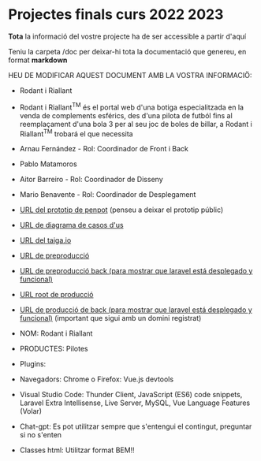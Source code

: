 # Projectes finals curs 2022 2023

**Tota** la informació del vostre projecte ha de ser accessible a partir d'aquí

Teniu la carpeta /doc per deixar-hi tota la documentació que genereu, en format __markdown__

HEU DE MODIFICAR AQUEST DOCUMENT AMB LA VOSTRA INFORMACIÖ:
* Rodant i Riallant
* Rodant i Riallant<sup>TM</sup> és el portal web d'una botiga especialitzada en la venda de complements esférics, des d'una pilota de futból fins al reemplaçament d'una bola 3 per al seu joc de boles de billar, a Rodant i Riallant<sup>TM</sup> trobará el que necessita
* Arnau Fernández - Rol: Coordinador de Front i Back
* Pablo Matamoros
* Aitor Barreiro - Rol: Coordinador de Disseny
* Mario Benavente - Rol: Coordinador de Desplegament
* [URL del prototip de penpot](https://design.penpot.app/#/view/3e6de94f-2e83-80a3-8003-5225e6cc9de8?page-id=3e6de94f-2e83-80a3-8003-5225e6cc9de9&section=interactions&index=0&share-id=3e6de94f-2e83-80a3-8003-53587650d917) 
(penseu a deixar el prototip públic)
* [URL de diagrama de casos d'us](https://www.canva.com/design/DAFyD_4Kkjo/8qi7_hgN_8ab8oRXuBUmaQ/edit?utm_content=DAFyD_4Kkjo&utm_campaign=designshare&utm_medium=link2&utm_source=sharebutton)
* [URL del taiga.io](https://tree.taiga.io/project/a19pabmatpav-transversal-1-grup-4/backlog)
* [URL de preproducció](http://preprod.rirtr1g4.daw.inspedralbes.cat)
* [URL de preproducció back (para mostrar que laravel está desplegado y funcional)](http://preprod.rirtr1g4.daw.inspedralbes.cat/Back/api-laravel/public)
* [URL root de producció](http://rirtr1g4.daw.inspedralbes.cat)
* [URL de producció de back (para mostrar que laravel está desplegado y funcional)](http://rirtr1g4.daw.inspedralbes.cat/Back/api-laravel/public) 
(important que sigui amb un domini registrat) 


* NOM: Rodant i Riallant
* PRODUCTES: Pilotes

* Plugins:
* 	Navegadors: Chrome o Firefox: Vue.js devtools
* 	Visual Studio Code: Thunder Client, JavaScript (ES6) code snippets, Laravel Extra Intellisense, Live Server, MySQL, Vue Language Features (Volar)

* Chat-gpt: Es pot utilitzar sempre que s'entengui el contingut, preguntar si no s'enten

* Classes html: Utilitzar format BEM!!